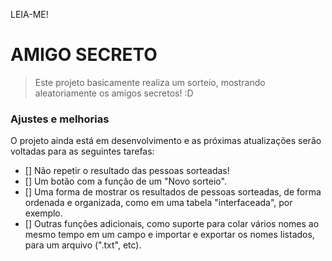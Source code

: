 LEIA-ME!

# AMIGO SECRETO

> Este projeto basicamente realiza um sorteio, mostrando aleatoriamente os amigos secretos! :D
 
### Ajustes e melhorias

O projeto ainda está em desenvolvimento e as próximas atualizações serão voltadas para as seguintes tarefas:

- [] Não repetir o resultado das pessoas sorteadas!
- [] Um botão com a função de um "Novo sorteio".
- [] Uma forma de mostrar os resultados de pessoas sorteadas, de forma ordenada e organizada, como em uma tabela "interfaceada", por exemplo. 
- [] Outras funções adicionais, como suporte para colar vários nomes ao mesmo tempo em um campo e importar e exportar os nomes listados, para um arquivo (".txt", etc).
